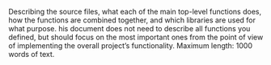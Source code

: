 Describing the source files, what each of the main top-level functions does, 
how the functions are combined together, and which libraries are used for what purpose. 
his document does not need to describe all functions you defined, 
but should focus on the most important ones from the point of view of implementing 
the overall project’s functionality. Maximum length: 1000 words of text.